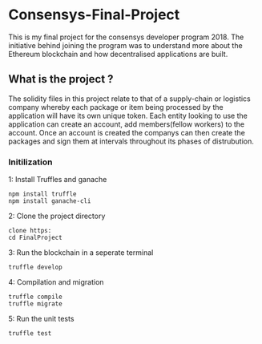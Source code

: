 # Consensys-Final-Project

This is my final project for the consensys developer program 2018. The initiative behind joining the program was to understand more about the Ethereum blockchain and how decentralised applications are built.  


 ## What is the project ?

The solidity files in this project relate to that of a supply-chain or logistics company whereby each package or item being processed by the application will have its own unique token. Each entity looking to use the application can create an account, add members(fellow workers) to the account. Once an account is created the companys can then create the packages and sign them at intervals throughout its phases of distrubution. 


### Initilization

1: Install Truffles and ganache 

```
npm install truffle
npm install ganache-cli 
```

2: Clone the project directory

``` 
clone https: 
cd FinalProject
```

3: Run the blockchain in a seperate terminal

```
truffle develop
```

4: Compilation and migration

```
truffle compile
truffle migrate
```

5: Run the unit tests
```
truffle test
```
